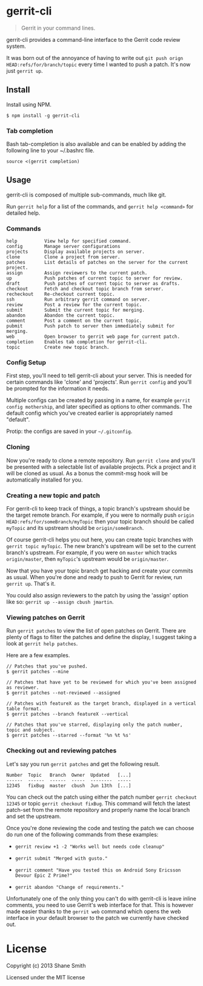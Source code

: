 # gerrit-cli

> Gerrit in your command lines.

gerrit-cli provides a command-line interface to the Gerrit code review system.

It was born out of the annoyance of having to write out `git push orign
HEAD:refs/for/branch/topic` every time I wanted to push a patch. It's now just
`gerrit up`.


## Install

Install using NPM.

```
$ npm install -g gerrit-cli
```


### Tab completion

Bash tab-completion is also available and can be enabled by adding the following
line to your ~/.bashrc file.

```
source <(gerrit completion)
```


## Usage

gerrit-cli is composed of multiple sub-commands, much like git.

Run `gerrit help` for a list of the commands, and `gerrit help <command>` for
detailed help.


### Commands

```
help          View help for specified command.
config        Manage server configurations
projects      Display available projects on server.
clone         Clone a project from server.
patches       List details of patches on the server for the current project.
assign        Assign reviewers to the current patch.
up            Push patches of current topic to server for review.
draft         Push patches of current topic to server as drafts.
checkout      Fetch and checkout topic branch from server.
recheckout    Re-checkout current topic.
ssh           Run arbitrary gerrit command on server.
review        Post a review for the current topic.
submit        Submit the current topic for merging.
abandon       Abandon the current topic.
comment       Post a comment on the current topic.
pubmit        Push patch to server then immediately submit for merging.
web           Open browser to gerrit web page for current patch.
completion    Enables tab completion for gerrit-cli.
topic         Create new topic branch.
```


### Config Setup

First step, you'll need to tell gerrit-cli about your server. This is
needed for certain commands like 'clone' and 'projects'. Run `gerrit config`
and you'll be prompted for the information it needs.

Multiple configs can be created by passing in a name, for example `gerrit
config mothership`, and later specified as options to other commands.  The
default config which you've created earlier is appropriately named "default".

Protip: the configs are saved in your `~/.gitconfig`.


### Cloning

Now you're ready to clone a remote repository. Run `gerrit clone` and you'll be
presented with a selectable list of available projects. Pick a project and it
will be cloned as usual. As a bonus the commit-msg hook will be automatically
installed for you.


### Creating a new topic and patch

For gerrit-cli to keep track of things, a topic branch's upstream should be the
target remote branch. For example, if you were to normally push `origin
HEAD:refs/for/someBranch/myTopic` then your topic branch should be called
`myTopic` and its upstream should be `origin/someBranch`.

Of course gerrit-cli helps you out here, you can create topic branches with
`gerrit topic myTopic`. The new branch's upstream will be set to the current
branch's upstream. For example, if you were on `master` which tracks
`origin/master`, then `myTopic`'s upstream would be `origin/master`.

Now that you have your topic branch get hacking and create your commits as
usual. When you're done and ready to push to Gerrit for review, run `gerrit
up`. That's it.

You could also assign reviewers to the patch by using the
'assign' option like so: `gerrit up --assign cbush jmartin`.


### Viewing patches on Gerrit

Run `gerrit patches` to view the list of open patches on Gerrit. There are
plenty of flags to filter the patches and define the display, I suggest taking
a look at `gerrit help patches`.

Here are a few examples.

```
// Patches that you've pushed.
$ gerrit patches --mine

// Patches that have yet to be reviewed for which you've been assigned as reviewer.
$ gerrit patches --not-reviewed --assigned

// Patches with featureX as the target branch, displayed in a vertical table format.
$ gerrit patches --branch featureX --vertical

// Patches that you've starred, displaying only the patch number, topic and subject.
$ gerrit patches --starred --format '%n %t %s'
```

### Checking out and reviewing patches

Let's say you run `gerrit patches` and get the following result.

```
Number  Topic   Branch  Owner  Updated   [...]
------  ------  ------  -----  --------  -----
12345   fixBug  master  cbush  Jun 13th  [...]
```

You can check out the patch using either the patch number `gerrit checkout
12345` or topic `gerrit checkout fixBug`. This command will fetch the latest
patch-set from the remote repository and properly name the local branch and
set the upstream.

Once you're done reviewing the code and testing the patch we can choose do run
one of the following commands from these examples:

- `gerrit review +1 -2 "Works well but needs code cleanup"`

- `gerrit submit "Merged with gusto."`

- `gerrit comment "Have you tested this on Android Sony Ericsson Devour Epic Z Prime?"`

- `gerrit abandon "Change of requirements."`

Unfortunately one of the only thing you can't do with gerrit-cli is leave inline
comments, you need to use Gerrit's web interface for that. This is however made
easier thanks to the `gerrit web` command which opens the web interface in your
default browser to the patch we currently have checked out.

# License

Copyright (c) 2013 Shane Smith

Licensed under the MIT license
